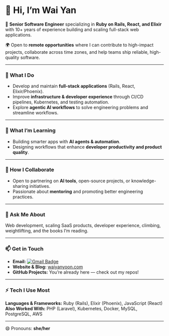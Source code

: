 # 👋 Hi, I’m Wai Yan  

🔧 **Senior Software Engineer** specializing in **Ruby on Rails, React, and Elixir** with 10+ years of experience building and scaling full-stack web applications.  

🌍 Open to **remote opportunities** where I can contribute to high-impact projects, collaborate across time zones, and help teams ship reliable, high-quality software.  

---

### 🚀 What I Do
- Develop and maintain **full-stack applications** (Rails, React, Elixir/Phoenix).  
- Improve **infrastructure & developer experience** through CI/CD pipelines, Kubernetes, and testing automation.  
- Explore **agentic AI workflows** to solve engineering problems and streamline workflows.  

---

### 🌱 What I’m Learning
- Building smarter apps with **AI agents & automation**.  
- Designing workflows that enhance **developer productivity and product quality**.  

---

### 🤝 How I Collaborate
- Open to partnering on **AI tools**, open-source projects, or knowledge-sharing initiatives.  
- Passionate about **mentoring** and promoting better engineering practices.  

---

### 💬 Ask Me About
Web development, scaling SaaS products, developer experience, climbing, weightlifting, and the books I’m reading.  

---

### 📫 Get in Touch
- **Email:** [![Gmail Badge](https://img.shields.io/badge/-Gmail-c14438?style=flat-square&logo=Gmail&logoColor=white&link=mailto:tfca21ajd@relay.firefox.com)](mailto:tfca21ajd@relay.firefox.com)
- **Website & Blog:** [waiyanyoon.com](https://waiyanyoon.com)  
- **GitHub Projects:** You’re already here — check out my repos!  

---

### ⚡ Tech I Use Most
**Languages & Frameworks:** Ruby (Rails), Elixir (Phoenix), JavaScript (React)  
**Also Worked With:** PHP (Laravel), Kubernetes, Docker, MySQL, PostgreSQL, AWS  

---

😄 Pronouns: **she/her**  
